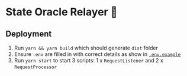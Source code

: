 # State Oracle Relayer 🔮

## Deployment

1. Run `yarn && yarn build` which should generate `dist` folder
2. Ensure `.env` are filled in with correct details as show in [`.env.example`](.env.example)
3. Run `yarn start` to start 3 scripts: 1 x `RequestListener` and 2 x `RequestProcessor`
